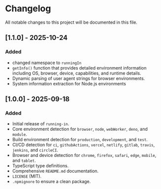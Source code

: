 # Changelog

All notable changes to this project will be documented in this file.

## [1.1.0] - 2025-10-24

### Added
- changed namespace to `runningIn`
-   `getInfo()` function that provides detailed environment information including OS, browser, device, capabilities, and runtime details.
-   Dynamic parsing of user agent strings for browser environments.
-   System information extraction for Node.js environments

## [1.0.0] - 2025-09-18

### Added

-   Initial release of `running-in`.
-   Core environment detection for `browser`, `node`, `webWorker`, `deno`, and `module`.
-   Build environment detection for `production`, `development`, and `test`.
-   CI/CD detection for `ci`, `githubActions`, `vercel`, `netlify`, `gitlab`, `travis`, `jenkins`, and `circleCI`.
-   Browser and device detection for `chrome`, `firefox`, `safari`, `edge`, `mobile`, and `tablet`.
-   TypeScript type definitions.
-   Comprehensive `README.md` documentation.
-   `LICENSE` (MIT).
-   `.npmignore` to ensure a clean package.
